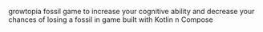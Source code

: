growtopia fossil game to increase your cognitive ability and decrease your chances of losing a fossil in game
built with Kotlin n Compose
